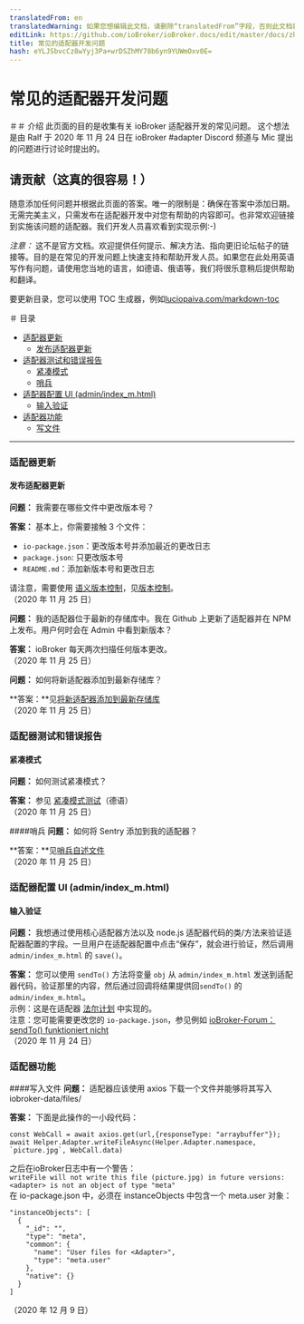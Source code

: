 ```yaml
---
translatedFrom: en
translatedWarning: 如果您想编辑此文档，请删除“translatedFrom”字段，否则此文档将再次自动翻译
editLink: https://github.com/ioBroker/ioBroker.docs/edit/master/docs/zh-cn/dev/adapter-dev-faq.md
title: 常见的适配器开发问题
hash: eYLJSbvcCz8wYyj3Pa+wrDSZhMY78b6yn9YUWmOxv0E=
---
```

# 常见的适配器开发问题
＃＃ 介绍
此页面的目的是收集有关 ioBroker 适配器开发的常见问题。
这个想法是由 Ralf 于 2020 年 11 月 24 日在 ioBroker #adapter Discord 频道与 Mic 提出的问题进行讨论时提出的。

## 请贡献（这真的很容易！）
随意添加任何问题并根据此页面的答案。唯一的限制是：确保在答案中添加日期。无需完美主义，只需发布在适配器开发中对您有帮助的内容即可。也非常欢迎链接到实施该问题的适配器。我们开发人员喜欢看到实现示例:-)

*注意：* 这不是官方文档。欢迎提供任何提示、解决方法、指向更旧论坛帖子的链接等。目的是在常见的开发问题上快速支持和帮助开发人员。如果您在此处用英语写作有问题，请使用您当地的语言，如德语、俄语等，我们将很乐意稍后提供帮助和翻译。

要更新目录，您可以使用 TOC 生成器，例如[luciopaiva.com/markdown-toc](https://luciopaiva.com/markdown-toc/)

＃ 目录
- [适配器更新](#adapter-updates)
  - [发布适配器更新](#publishing-adapter-updates)
- [适配器测试和错误报告](#adapter-testing-and-error-reporting)
  - [紧凑模式](#compact-mode)
  - [哨兵](#哨兵)
- [适配器配置 UI (admin/index_m.html)](#adapter-configuration-ui-adminindexmhtml)
  - [输入验证](#input-validation)
- [适配器功能](#adapter-functions)
  - [写文件](#writing-files)

---

### 适配器更新
#### 发布适配器更新
**问题：** 我需要在哪些文件中更改版本号？

**答案：** 基本上，你需要接触 3 个文件：

 * `io-package.json`：更改版本号并添加最近的更改日志
 * `package.json`: 只更改版本号
 * `README.md`：添加新版本号和更改日志

请注意，需要使用 [语义版本控制](https://semver.org/)，见[版本控制](https://github.com/ioBroker/ioBroker.docs/blob/master/docs/en/dev/adapterdev.md#versioning)。<br> （2020 年 11 月 25 日）

**问题：** 我的适配器位于最新的存储库中。我在 Github 上更新了适配器并在 NPM 上发布。用户何时会在 Admin 中看到新版本？

**答案：** ioBroker 每天两次扫描任何版本更改。<br> （2020 年 11 月 25 日）

**问题：** 如何将新适配器添加到最新存储库？

**答案：**见[将新适配器添加到最新存储库](https://github.com/ioBroker/ioBroker.repositories#add-a-new-adapter-to-the-latest-repository)<br> （2020 年 11 月 25 日）

### 适配器测试和错误报告
#### 紧凑模式
**问题：** 如何测试紧凑模式？

**答案：** 参见 [紧凑模式测试](https://forum.iobroker.net/topic/32789/anleitung-f%C3%BCr-adapter-entwickler-compact-mode-testen)（德语）<br> （2020 年 11 月 25 日）

####哨兵
**问题：** 如何将 Sentry 添加到我的适配器？

**答案：**见[哨兵自述文件](https://github.com/ioBroker/plugin-sentry#readme)<br> （2020 年 11 月 25 日）

### 适配器配置 UI (admin/index_m.html)
#### 输入验证
**问题：** 我想通过使用核心适配器方法以及 node.js 适配器代码的类/方法来验证适配器配置的字段。一旦用户在适配器配置中点击“保存”，就会进行验证，然后调用 `admin/index_m.html` 的 `save()`。

**答案：** 您可以使用 `sendTo()` 方法将变量 `obj` 从 `admin/index_m.html` 发送到适配器代码，验证那里的内容，然后通过回调将结果提供回`sendTo()` 的 `admin/index_m.html`。<br>示例：这是在适配器 [法尔计划](https://github.com/gaudes/ioBroker.fahrplan) 中实现的。<br>注意：您可能需要更改您的 `io-package.json`，参见例如 [ioBroker-Forum：sendTo() funktioniert nicht](https://forum.iobroker.net/topic/5205/gel%C3%B6st-sendto-in-eigenem-adapter-funktioniert-nicht/)<br> （2020 年 11 月 24 日）

### 适配器功能
####写入文件
**问题：** 适配器应该使用 axios 下载一个文件并能够将其写入 iobroker-data/files/<adapter>

**答案：** 下面是此操作的一小段代码：

```
const WebCall = await axios.get(url,{responseType: "arraybuffer"});
await Helper.Adapter.writeFileAsync(Helper.Adapter.namespace, `picture.jpg`, WebCall.data)
```

之后在ioBroker日志中有一个警告：<br> `writeFile will not write this file (picture.jpg) in future versions: <adapter> is not an object of type "meta"`<br>在 io-package.json 中，必须在 instanceObjects 中包含一个 meta.user 对象：<br>

```
"instanceObjects": [
  {
    "_id": "",
    "type": "meta",
    "common": {
      "name": "User files for <Adapter>",
      "type": "meta.user"
    },
    "native": {}
  }
]
```

（2020 年 12 月 9 日）
